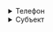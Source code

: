 <details>
    <summary> Телефон </summary>

Если ТЕЛЕФОН.Количество() = 0 Тогда 
    Результат = "нет данных";
Иначе 
    Результат = ТЕЛЕФОН;
КонецЕсли;

</details>

<details>
    <summary> Субъект </summary>

[Аа]дыг|[Аа]лтайск|[Аа]мурск|[Аа]рханг|[Аа]страх|[Бб]ашк|[Бб]елгор|[Бб]рянск|[Бб]урят|[Чч]еч|[Чч]еляб|[Чч]укот|[Чч]уваш|[Дд]агестан|[Ее]врейск|[Хх]абаров|[Хх]акас|[Хх]анты|[Ии]нгушет|[Ии]ркутс|[Ии]вановс|[Кк]абард|[Кк]алининг|[Кк]алмык|[Кк]алу|[Кк]амчатск|[Кк]арачаев|[Кк]арел|[Кк]емеров|[Кк]иров|[Кк]оми|[Кк]остромск|[Кк]раснодар|[Кк]расноярск|[Кк]урганс|[Кк]урск|[Лл]енингр|[Лл]ипецк|[Мм]агадан|[Мм]арий|[Мм]ордов|[Мм]осковск|[Мм]оскв|[Мм]урман|[Нн]енецк|[Нн]ижегор|[Нн]овгород|[Нн]овосибир|[Оо]мск|[Оо]ренбу|[Оо]рловс|[Пп]ензен|[Пп]ермск|[Пп]риморск|[Пп]сков|[Аа]лтай|[Кк]рым|[Рр]остовск|[Рр]язан|[Яя]кут|[Сс]ахалин|[Сс]амарск|[Сс]анкт|[Сс]аратов|[Оо]сети|[Сс]моленск|[Сс]тавропол|[Сс]вердлов|[Тт]амбов|[Тт]атарстан|[Тт]омск|[Тт]ул|[Тт]вер|[Тт]юмен|[Тт]ыва|[Уу]дмурт|[Уу]льян|[Вв]ладимир|[Вв]олгоград|[Вв]олог|[Вв]оронеж|[Яя]мал|[Яя]росл|[Зз]абайкал



Если СтрНайти(СУБЪЕКТ, "Адыг") > 0 Тогда
    Результат = "Адыгея Респ";
ИначеЕсли СтрНайти(СУБЪЕКТ, "Алтайск") > 0 Тогда
    Результат = "Алтайский край";
ИначеЕсли СтрНайти(СУБЪЕКТ, "Амурск") > 0 Тогда
    Результат = "Амурская обл";
ИначеЕсли СтрНайти(СУБЪЕКТ, "Арханг") > 0 Тогда
    Результат = "Архангельская обл";
ИначеЕсли СтрНайти(СУБЪЕКТ, "Астрах") > 0 Тогда
    Результат = "Астраханская обл";
ИначеЕсли СтрНайти(СУБЪЕКТ, "Башк") > 0 Тогда
    Результат = "Башкортостан Респ";
ИначеЕсли СтрНайти(СУБЪЕКТ, "Белгор") > 0 Тогда
    Результат = "Белгородская обл";
ИначеЕсли СтрНайти(СУБЪЕКТ, "Брянск") > 0 Тогда
    Результат = "Брянская обл";
ИначеЕсли СтрНайти(СУБЪЕКТ, "Бурят") > 0 Тогда
    Результат = "Бурятия Респ";
ИначеЕсли СтрНайти(СУБЪЕКТ, "Чеч") > 0 Тогда
    Результат = "Чеченская Респ";
ИначеЕсли СтрНайти(СУБЪЕКТ, "Челяб") > 0 Тогда
    Результат = "Челябинская обл";
ИначеЕсли СтрНайти(СУБЪЕКТ, "Чукот") > 0 Тогда
    Результат = "Чукотский АО";
ИначеЕсли СтрНайти(СУБЪЕКТ, "Чуваш") > 0 Тогда
    Результат = "Чувашская Республика - Чувашия";
ИначеЕсли СтрНайти(СУБЪЕКТ, "Дагестан") > 0 Тогда
    Результат = "Дагестан Респ";
ИначеЕсли СтрНайти(СУБЪЕКТ, "Еврейск") > 0 Тогда
    Результат = "Еврейская Аобл";
ИначеЕсли СтрНайти(СУБЪЕКТ, "Хабаров") > 0 Тогда
    Результат = "Хабаровский край";
ИначеЕсли СтрНайти(СУБЪЕКТ, "Хакас") > 0 Тогда
    Результат = "Хакасия Респ";
ИначеЕсли СтрНайти(СУБЪЕКТ, "Ханты") > 0 Тогда
    Результат = "Ханты-Мансийский Автономный округ - Югра АО";
ИначеЕсли СтрНайти(СУБЪЕКТ, "Ингушет") > 0 Тогда
    Результат = "Ингушетия Респ";
ИначеЕсли СтрНайти(СУБЪЕКТ, "Иркутс") > 0 Тогда
    Результат = "Иркутская обл";
ИначеЕсли СтрНайти(СУБЪЕКТ, "Ивановс") > 0 Тогда
    Результат = "Ивановская обл";
ИначеЕсли СтрНайти(СУБЪЕКТ, "Кабард") > 0 Тогда
    Результат = "Кабардино-Балкарская Респ";
ИначеЕсли СтрНайти(СУБЪЕКТ, "Калининг") > 0 Тогда
    Результат = "Калининградская обл";
ИначеЕсли СтрНайти(СУБЪЕКТ, "Калмык") > 0 Тогда
    Результат = "Калмыкия Респ";
ИначеЕсли СтрНайти(СУБЪЕКТ, "Калу") > 0 Тогда
    Результат = "Калужская обл";
ИначеЕсли СтрНайти(СУБЪЕКТ, "Камчатск") > 0 Тогда
    Результат = "Камчатский край";
ИначеЕсли СтрНайти(СУБЪЕКТ, "Карачаев") > 0 Тогда
    Результат = "Карачаево-Черкесская Респ";
ИначеЕсли СтрНайти(СУБЪЕКТ, "Карел") > 0 Тогда
    Результат = "Карелия Респ";
ИначеЕсли СтрНайти(СУБЪЕКТ, "Кемеров") > 0 Тогда
    Результат = "Кемеровская обл";
ИначеЕсли СтрНайти(СУБЪЕКТ, "Киров") > 0 Тогда
    Результат = "Кировская обл";
ИначеЕсли СтрНайти(СУБЪЕКТ, "Коми") > 0 Тогда
    Результат = "Коми Респ";
ИначеЕсли СтрНайти(СУБЪЕКТ, "Костромск") > 0 Тогда
    Результат = "Костромская обл";
ИначеЕсли СтрНайти(СУБЪЕКТ, "Краснодар") > 0 Тогда
    Результат = "Краснодарский край";
ИначеЕсли СтрНайти(СУБЪЕКТ, "Красноярск") > 0 Тогда
    Результат = "Красноярский край";
ИначеЕсли СтрНайти(СУБЪЕКТ, "Курганс") > 0 Тогда
    Результат = "Курганская обл";
ИначеЕсли СтрНайти(СУБЪЕКТ, "Курск") > 0 Тогда
    Результат = "Курская обл";
ИначеЕсли СтрНайти(СУБЪЕКТ, "Ленингр") > 0 Тогда
    Результат = "Ленинградская обл";
ИначеЕсли СтрНайти(СУБЪЕКТ, "Липецк") > 0 Тогда
    Результат = "Липецкая обл";
ИначеЕсли СтрНайти(СУБЪЕКТ, "Магадан") > 0 Тогда
    Результат = "Магаданская обл";
ИначеЕсли СтрНайти(СУБЪЕКТ, "Марий") > 0 Тогда
    Результат = "Марий Эл Респ";
ИначеЕсли СтрНайти(СУБЪЕКТ, "Мордов") > 0 Тогда
    Результат = "Мордовия Респ";
ИначеЕсли СтрНайти(СУБЪЕКТ, "Московск") > 0 Тогда
    Результат = "Московская обл";
ИначеЕсли СтрНайти(СУБЪЕКТ, "Москв") > 0 Тогда
    Результат = "Москва г";
ИначеЕсли СтрНайти(СУБЪЕКТ, "Мурман") > 0 Тогда
    Результат = "Мурманская обл";
ИначеЕсли СтрНайти(СУБЪЕКТ, "Ненецк") > 0 Тогда
    Результат = "Ненецкий АО";
ИначеЕсли СтрНайти(СУБЪЕКТ, "Нижегор") > 0 Тогда
    Результат = "Нижегородская обл";
ИначеЕсли СтрНайти(СУБЪЕКТ, "Новгород") > 0 Тогда
    Результат = "Новгородская обл";
ИначеЕсли СтрНайти(СУБЪЕКТ, "Новосибир") > 0 Тогда
    Результат = "Новосибирская обл";
ИначеЕсли СтрНайти(СУБЪЕКТ, "Омск") > 0 Тогда
    Результат = "Омская обл";
ИначеЕсли СтрНайти(СУБЪЕКТ, "Оренбу") > 0 Тогда
    Результат = "Оренбургская обл";
ИначеЕсли СтрНайти(СУБЪЕКТ, "Орловс") > 0 Тогда
    Результат = "Орловская обл";
ИначеЕсли СтрНайти(СУБЪЕКТ, "Пензен") > 0 Тогда
    Результат = "Пензенская обл";
ИначеЕсли СтрНайти(СУБЪЕКТ, "Пермск") > 0 Тогда
    Результат = "Пермский край";
ИначеЕсли СтрНайти(СУБЪЕКТ, "Приморск") > 0 Тогда
    Результат = "Приморский край";
ИначеЕсли СтрНайти(СУБЪЕКТ, "Псков") > 0 Тогда
    Результат = "Псковская обл";
ИначеЕсли СтрНайти(СУБЪЕКТ, "Алтай") > 0 Тогда
    Результат = "Алтай Респ";
ИначеЕсли СтрНайти(СУБЪЕКТ, "Крым") > 0 Тогда
    Результат = "Крым Респ";
ИначеЕсли СтрНайти(СУБЪЕКТ, "Ростовск") > 0 Тогда
    Результат = "Ростовская обл";
ИначеЕсли СтрНайти(СУБЪЕКТ, "Рязан") > 0 Тогда
    Результат = "Рязанская обл";
ИначеЕсли СтрНайти(СУБЪЕКТ, "Якут") > 0 Тогда
    Результат = "Саха /Якутия/ Респ";
ИначеЕсли СтрНайти(СУБЪЕКТ, "Сахалин") > 0 Тогда
    Результат = "Сахалинская обл";
ИначеЕсли СтрНайти(СУБЪЕКТ, "Самарск") > 0 Тогда
    Результат = "Самарская обл";
ИначеЕсли СтрНайти(СУБЪЕКТ, "Санкт") > 0 Тогда
    Результат = "Санкт-Петербург г";
ИначеЕсли СтрНайти(СУБЪЕКТ, "Саратов") > 0 Тогда
    Результат = "Саратовская обл";
ИначеЕсли СтрНайти(СУБЪЕКТ, "Осети") > 0 Тогда
    Результат = "Северная Осетия - Алания Респ";
ИначеЕсли СтрНайти(СУБЪЕКТ, "Смоленск") > 0 Тогда
    Результат = "Смоленская обл";
ИначеЕсли СтрНайти(СУБЪЕКТ, "Ставропол") > 0 Тогда
    Результат = "Ставропольский край";
ИначеЕсли СтрНайти(СУБЪЕКТ, "Свердлов") > 0 Тогда
    Результат = "Свердловская обл";
ИначеЕсли СтрНайти(СУБЪЕКТ, "Тамбов") > 0 Тогда
    Результат = "Тамбовская обл";
ИначеЕсли СтрНайти(СУБЪЕКТ, "Татарстан") > 0 Тогда
    Результат = "Татарстан Респ";
ИначеЕсли СтрНайти(СУБЪЕКТ, "Томск") > 0 Тогда
    Результат = "Томская обл";
ИначеЕсли СтрНайти(СУБЪЕКТ, "Тул") > 0 Тогда
    Результат = "Тульская обл";
ИначеЕсли СтрНайти(СУБЪЕКТ, "Твер") > 0 Тогда
    Результат = "Тверская обл";
ИначеЕсли СтрНайти(СУБЪЕКТ, "Тюмен") > 0 Тогда
    Результат = "Тюменская обл";
ИначеЕсли СтрНайти(СУБЪЕКТ, "Тыва") > 0 Тогда
    Результат = "Тыва Респ";
ИначеЕсли СтрНайти(СУБЪЕКТ, "Удмурт") > 0 Тогда
    Результат = "Удмуртская Респ";
ИначеЕсли СтрНайти(СУБЪЕКТ, "Ульян") > 0 Тогда
    Результат = "Ульяновская обл";
ИначеЕсли СтрНайти(СУБЪЕКТ, "Владимир") > 0 Тогда
    Результат = "Владимирская обл";
ИначеЕсли СтрНайти(СУБЪЕКТ, "Волгоград") > 0 Тогда
    Результат = "Волгоградская обл";
ИначеЕсли СтрНайти(СУБЪЕКТ, "Волог") > 0 Тогда
    Результат = "Вологодская обл";
ИначеЕсли СтрНайти(СУБЪЕКТ, "Воронеж") > 0 Тогда
    Результат = "Воронежская обл";
ИначеЕсли СтрНайти(СУБЪЕКТ, "Ямал") > 0 Тогда
    Результат = "Ямало-Ненецкий АО";
ИначеЕсли СтрНайти(СУБЪЕКТ, "Яросл") > 0 Тогда
    Результат = "Ярославская обл";
ИначеЕсли СтрНайти(СУБЪЕКТ, "Забайкал") > 0 Тогда
    Результат = "Забайкальский край";
КонецЕсли;

</details>
